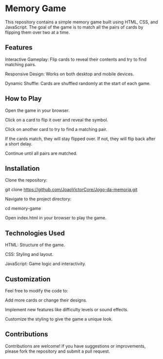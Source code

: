 # Memory Game

This repository contains a simple memory game built using HTML, CSS, and JavaScript. The goal of the game is to match all the pairs of cards by flipping them over two at a time.

## Features

Interactive Gameplay: Flip cards to reveal their contents and try to find matching pairs.

Responsive Design: Works on both desktop and mobile devices.

Dynamic Shuffle: Cards are shuffled randomly at the start of each game.

## How to Play

Open the game in your browser.

Click on a card to flip it over and reveal the symbol.

Click on another card to try to find a matching pair.

If the cards match, they will stay flipped over. If not, they will flip back after a short delay.

Continue until all pairs are matched.

## Installation

Clone the repository:

git clone https://github.com/JoaoVictorCore/Jogo-da-memoria.git

Navigate to the project directory:

cd memory-game

Open index.html in your browser to play the game.


## Technologies Used

HTML: Structure of the game.

CSS: Styling and layout.

JavaScript: Game logic and interactivity.

## Customization

Feel free to modify the code to:

Add more cards or change their designs.

Implement new features like difficulty levels or sound effects.

Customize the styling to give the game a unique look.

## Contributions

Contributions are welcome! If you have suggestions or improvements, please fork the repository and submit a pull request.
